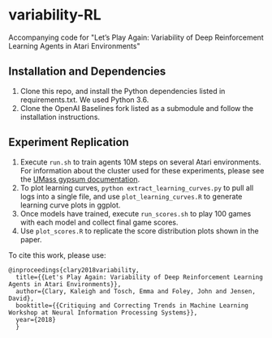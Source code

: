 
# variability-RL
Accompanying code for "Let’s Play Again: Variability of Deep Reinforcement Learning Agents in Atari Environments"

## Installation and Dependencies
1. Clone this repo, and install the Python dependencies listed in requirements.txt. We used Python 3.6. 
2. Clone the OpenAI Baselines fork listed as a submodule and follow the installation instructions.

## Experiment Replication
1. Execute `run.sh` to train agents 10M steps on several Atari environments. For information about the cluster used for these experiments, please see the [UMass gypsum documentation](https://maxwell.cs.umass.edu/gypsum/index.php?n=Main.HomePage).
2. To plot learning curves, `python extract_learning_curves.py` to pull all logs into a single file, and use `plot_learning_curves.R` to generate learning curve plots in ggplot.
2. Once models have trained, execute `run_scores.sh` to play 100 games with each model and collect final game scores.
3. Use `plot_scores.R` to replicate the score distribution plots shown in the paper. 


To cite this work, please use: 

``` 
@inproceedings{clary2018variability,
  title={{Let's Play Again: Variability of Deep Reinforcement Learning Agents in Atari Environments}},
  author={Clary, Kaleigh and Tosch, Emma and Foley, John and Jensen, David},
  booktitle={{Critiquing and Correcting Trends in Machine Learning Workshop at Neural Information Processing Systems}},
  year={2018}
  }
```


